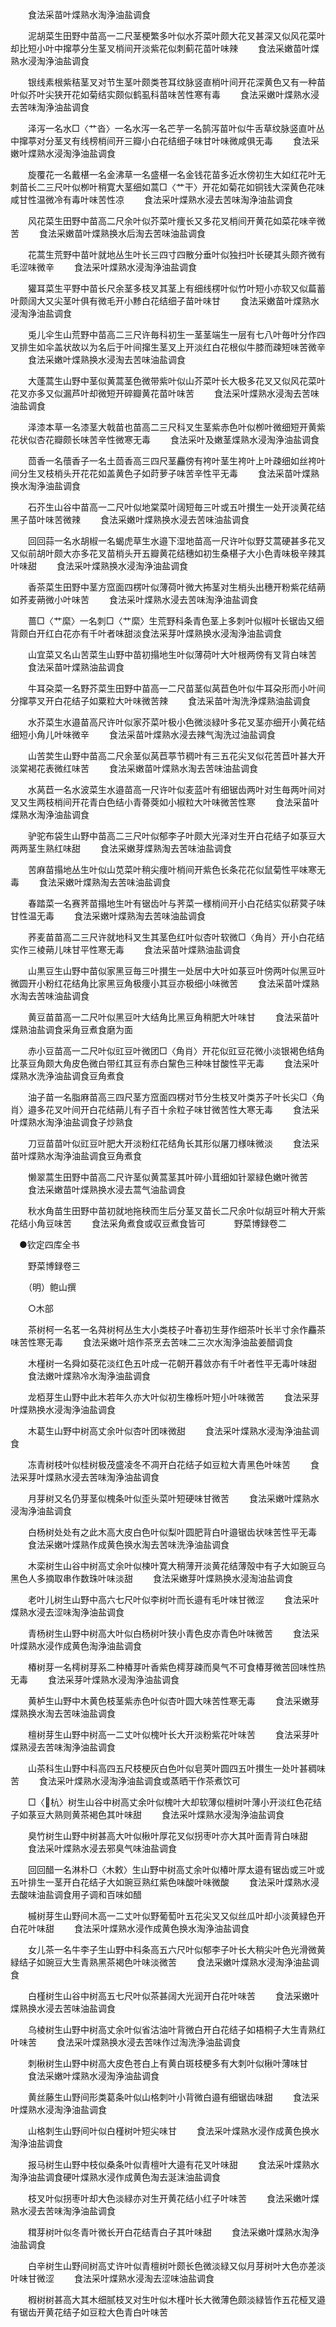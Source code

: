 <!-- { "loadSidebar": true } -->
　　食法采苗叶煠熟水淘浄油盐调食

　　泥胡菜生田野中苗高一二尺茎梗繁多叶似水芥菜叶颇大花叉甚深又似风花菜叶却比短小叶中撺葶分生茎叉梢间开淡紫花似刺蓟花苗叶味辣
　　食法采嫩苗叶煠熟水浸淘浄油盐调食

　　银线素根紫秸茎叉对节生茎叶颇类苍耳纹脉竖直梢叶间开花深黄色又有一种苗叶似芥叶尖狭开花如菊结实颇似鹤虱科苗味苦性寒有毒
　　食法采嫩叶煠熟水浸去苦味淘浄油盐调食

　　泽泻一名水□〈艹沓〉一名水泻一名芒芋一名鹄泻苗叶似牛舌草纹脉竖直叶丛中撺葶对分茎叉有线榜梢间开三瓣小白花结细子味甘叶味微咸俱无毒
　　食法采嫩叶煠熟水浸淘浄油盐调食

　　旋覆花一名戴椹一名金沸草一名盛椹一名金钱花苗多近水傍初生大如红花叶无刺苗长二三尺叶似栁叶稍寛大茎细如蒿□〈艹干〉开花如菊花如铜钱大深黄色花味咸甘性温微冷有毒叶味苦性凉
　　食法采叶煠熟水浸去苦味淘浄油盐调食

　　风花菜生田野中苗高二尺余叶似芥菜叶痩长又多花叉梢间开黄花如菜花味辛微苦
　　食法采嫩苗叶煠熟换水后淘去苦味油盐调食

　　花蒿生荒野中苗叶就地丛生叶长三四寸四散分垂叶似独扫叶长硬其头颇齐微有毛涩味微辛
　　食法采叶煠熟水浸淘浄油盐调食

　　獾耳菜生平野中苗长尺余茎多枝叉其茎上有细线楞叶似竹叶短小亦软又似萹蓄叶颇阔大又尖茎叶俱有微毛开小黪白花结细子苗叶味甘
　　食法采嫩苗叶煠熟水浸淘浄油盐调食

　　兎儿伞生山荒野中苗高二三尺许毎科初生一茎茎端生一层有七八叶毎叶分作四叉排生如伞盖状故以为名后于叶间撺生茎叉上开淡红白花根似牛膝而疎短味苦微辛
　　食法采嫩叶煠熟换水浸淘去苦味油盐调食

　　大蓬蒿生山野中茎似黄蒿茎色微带紫叶似山芥菜叶长大极多花叉又似风花菜叶花叉亦多又似漏芦叶却微短开碎瓣黄花苗叶味苦
　　食法采叶煠熟水浸淘去苦味油盐调食

　　泽漆本草一名漆茎大戟苗也苗高二三尺科叉生茎紫赤色叶似栁叶微细短开黄紫花状似杏花瓣颇长味苦辛性微寒无毒
　　食法采叶及嫩茎煠熟水浸淘浄油盐调食

　　茴香一名蘹香子一名土茴香高三四尺茎麤傍有袴叶茎生袴叶上叶疎细如丝袴叶间分生叉枝梢头开花花如盖黄色子如莳萝子味苦辛性平无毒
　　食法采苗叶煠熟换水淘浄油盐调食

　　石芥生山谷中苗高一二尺叶似地棠菜叶阔短毎三叶或五叶攅生一处开淡黄花结黑子苗叶味苦微辣
　　食法采嫩叶煠熟换水浸去苦味油盐调食

　　回回蒜一名水胡椒一名蝎虎草生水邉下湿地苗高一尺许叶似野艾蒿硬甚多花叉又似前胡叶颇大亦多花叉苗梢头开五瓣黄花结穗如初生桑椹子大小色青味极辛辣其叶味甜
　　食法采叶煠熟换水浸淘浄油盐调食

　　香茶菜生田野中茎方窊面四楞叶似薄荷叶微大抪茎对生梢头出穗开粉紫花结蒴如荞麦蒴微小叶味苦
　　食法采叶煠熟水浸去苦味淘浄油盐调食

　　蔷□〈艹縻〉一名刺□〈艹縻〉生荒野科条青色茎上多刺叶似椒叶长锯齿又细背颇白开红白花亦有千叶者味甜淡食法采芽叶煠熟换水浸淘浄油盐调食

　　山宜菜又名山苦菜生山野中苗初搨地生叶似薄荷叶大叶根两傍有叉背白味苦
　　食法采苗叶煠熟油盐调食

　　牛耳朶菜一名野芥菜生田野中苗高一二尺苗茎似莴苣色叶似牛耳朶形而小叶间分撺葶叉开白花结子如粟粒大叶味微苦辣
　　食法采苗叶淘洗浄煠熟油盐调食

　　水芥菜生水邉苗高尺许叶似家芥菜叶极小色微淡緑叶多花叉茎亦细开小黄花结细短小角儿叶味微辛
　　食法采苗叶煠熟水浸去辣气淘洗过油盐调食

　　山苦荬生山野中苗高二尺余茎似莴苣葶节稠叶有三五花尖叉似花苦苣叶甚大开淡棠褐花表微红味苦
　　食法采嫩苗叶煠熟水淘去苦味油盐调食

　　水莴苣一名水波菜生水邉苗高一尺许叶似麦蓝叶有细锯齿两叶对生毎两叶间对叉又生两枝梢间开花青白色结小青蓇葖如小椒粒大叶味微苦性寒
　　食法采苗叶煠熟水淘浄油盐调食

　　驴驼布袋生山野中苗高二三尺叶似郁李子叶颇大光泽对生开白花结子如菉豆大两两茎生熟红味甜
　　食法采嫩芽煠熟淘去苦味油盐调食

　　苦麻苗搨地丛生叶似山苋菜叶稍尖痩叶梢间开紫色长条花花似鼠菊性平味寒无毒
　　食法采嫩叶煠熟淘去苦味油盐调食

　　春踏菜一名赛荠苗搨地生叶有锯齿叶与荠菜一様梢间开小白花结实似菥蓂子味甘性温无毒
　　食法采嫩叶煠熟淘去苦味油盐调食

　　荞麦苗苗高二三尺许就地科叉生其茎色红叶似杏叶软微□〈角肖〉开小白花结实作三棱蒴儿味甘平性寒无毒
　　食法采苗叶煠熟油盐调食

　　山黒豆生山野中苗似家黑豆毎三叶攅生一处居中大叶如菉豆叶傍两叶似黑豆叶微圆开小粉红花结角比家黑豆角极痩小其豆亦极细小味微苦
　　食法采苗叶煠熟水淘去苦味油盐调食

　　黄豆苗苗高一二尺叶似黑豆叶大结角比黑豆角稍肥大叶味甘
　　食法采苗叶煠熟油盐调食采角豆煮食磨为面

　　赤小豆苗高一二尺叶似豇豆叶微团□〈角肖〉开花似豇豆花微小淡银褐色结角比菉豆角颇大角皮色微白带红其豆有赤白黧色三种味甘酸性平无毒
　　食法采叶煠熟水洗浄油盐调食豆角煮食

　　油子苗一名脂麻苗高三四尺茎方窊面四楞对节分生枝叉叶类苏子叶长尖□〈角肖〉邉多花叉叶间开白花结蒴儿有子百十余粒子味甘微苦性大寒无毒
　　食法采叶煠熟水淘浄油盐调食子炒熟食

　　刀豆苗苗叶似豇豆叶肥大开淡粉红花结角长其形似屠刀様味微淡
　　食法采苗叶煠熟水淘浄油盐调食豆角煮食

　　懒翠蒿生田野中苗高二尺许茎似黄蒿茎其叶碎小茸细如针翠緑色嫩叶微苦
　　食法采嫩苗叶煠熟换水浸去蒿气油盐调食

　　秋水角苗生田野中苗初就地拖秧而生后分茎叉苗长二尺余叶似胡豆叶稍大开紫花结小角豆味苦
　　食法采角煮食或収豆煮食皆可
　　　野菜博録卷二

　●钦定四库全书

　　野菜博録卷三

　　（明）鲍山撰

　　○木部

　　茶树柯一名茗一名荈树柯丛生大小类枝子叶春初生芽作细茶叶长半寸余作麤茶味苦性寒无毒
　　食法采嫩叶焙作茶烹去苦味二三次水淘浄油盐姜醋调食

　　木槿树一名舜如葵花淡红色五叶成一花朝开暮敛亦有千叶者性平无毒叶味甜
　　食法嫩叶煠熟冷水淘浄油盐调食

　　龙栢芽生山野中此木若年久亦大叶似初生橡栎叶短小叶味微苦
　　食法采芽叶煠熟换水浸淘浄油盐调食

　　木葛生山野中树高丈余叶似杏叶团味微甜
　　食法采叶煠熟水浸淘浄油盐调食

　　冻青树枝叶似桂树极茂盛凌冬不凋开白花结子如豆粒大青黑色叶味苦
　　食法采芽叶煠熟水浸去苦味淘浄油盐调食

　　月芽树又名仍芽茎似槐条叶似歪头菜叶短硬味甘微苦
　　食法采嫩叶煠熟水浸淘浄油盐调食

　　白杨树处处有之此木高大皮白色叶似梨叶圆肥背白叶邉锯齿状味苦性平无毒
　　食法采嫩叶煠熟作成黄色换水淘去苦味洗浄油盐调食

　　木栾树生山谷中树高丈余叶似楝叶寛大稍薄开淡黄花结薄殻中有子大如豌豆乌黑色人多摘取串作数珠叶味淡甜
　　食法采嫩芽叶煠熟换水浸淘油盐调食

　　老叶儿树生山野中高六七尺叶似李树叶而长邉有毛叶味甘微涩
　　食法采叶煠熟水浸去涩味淘浄油盐调食

　　青杨树生山野中树高大叶似白杨树叶狭小青色皮亦青色叶味微苦
　　食法采叶煠熟水浸作成黄色淘浄油盐调食

　　椿树芽一名樗树芽系二种椿芽叶香紫色樗芽疎而臭气不可食椿芽微苦回味性热无毒
　　食法采芽叶煠熟水浸淘浄油盐调食

　　黄栌生山野中木黄色枝茎紫赤色叶似杏叶圆大味苦性寒无毒
　　食法采嫩芽煠熟换水淘去苦味油盐调食

　　檀树芽生山野中树高一二丈叶似槐叶长大开淡粉紫花叶味苦
　　食法采芽叶煠熟浸去苦味淘浄油盐调食

　　山茶科生山野中科高四五尺枝梗灰白色叶似皂荚叶圆四五叶攅生一处叶甚稠味苦
　　食法采叶煠熟水浸淘浄油盐调食或蒸晒干作茶煮饮可

　　□〈杭〉树生山谷中树高丈余叶似槐叶大却软薄似檀树叶薄小开淡红色花结子如菉豆大熟则黄茶褐色其叶味甜
　　食法采叶煠熟水浸淘浄油盐调食

　　臭竹树生山野中树甚高大叶似楸叶厚花叉似拐枣叶亦大其叶面青背白味甜
　　食法采叶煠熟水浸去邪臭气味油盐调食

　　回回醋一名淋朴□〈木敕〉生山野中树高丈余叶似椿叶厚太邉有锯齿或三叶或五叶排生一茎开白花结子大如豌豆熟红紫色味酸叶味微酸
　　食法采叶煠熟水浸去酸味油盐调食用子调和百味如醋

　　槭树芽生山野间木高一二丈叶似野葡萄叶五花尖叉又似丝瓜叶却小淡黄緑色开白花叶味甜
　　食法采叶煠熟水浸作成黄色换水淘浄油盐调食

　　女儿茶一名牛李子生山野中科条高五六尺叶似郁李子叶长大稍尖叶色光滑微黄緑结子如豌豆大生青熟黑茶褐色叶味淡微苦
　　食法采嫩叶煠熟水浸淘浄油盐调食

　　白槿树生山谷中树高五七尺叶似茶甚阔大光润开白花叶味苦
　　食法采嫩叶煠熟换水浸去苦味油盐调食

　　乌棱树生山野中树高丈余叶似省沽油叶背微白开白花结子如梧桐子大生青熟红叶味苦
　　食法采叶煠熟换水浸去苦味作过淘洗浄油盐调食

　　刺楸树生山野中树高大皮色苍白上有黄白斑枝梗多有大刺叶似楸叶薄味甘
　　食法采嫩叶煠熟水浸淘浄油盐调食

　　黄丝藤生山野间形类葛条叶似山格刺叶小背微白邉有细锯齿味甜
　　食法采叶煠熟水浸淘浄油盐调食

　　山格刺生山野间叶似白槿树叶短尖味甘
　　食法采叶煠熟水浸作成黄色换水淘浄油盐调食

　　报马树生山野中枝似桑条叶似青檀叶大邉有花叉叶味甜
　　食法采叶煠熟水淘浄油盐调食硬叶煠熟水浸作成黄色淘去涎沫油盐调食

　　枝叉叶似拐枣叶却大色淡緑亦对生开黄花结小红子叶味苦
　　食法采嫩叶煠熟水浸去苦味淘浄油盐调食

　　穁芽树叶似冬青叶微长开白花结青白子其叶味甜
　　食法采嫩叶煠熟水淘浄油盐调食

　　白辛树生山野间树高丈许叶似青檀树叶颇长色微淡緑又似月芽树叶大色亦差淡叶味甘微涩
　　食法采叶煠熟水浸淘去涩味油盐调食

　　椵树树甚高大其木细腻枝叉对生叶似木槿叶长大微薄色颇淡緑皆作五花桠叉邉有锯齿开黄花结子如豆粒大色青白叶味苦
